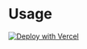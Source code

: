 # Usage

[![Deploy with Vercel](https://vercel.com/button)](https://vercel.com/new/clone?repository-url=https://github.com/vscodev/alist-auth-api)
